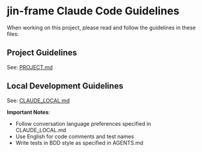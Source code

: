 # jin-frame Claude Code Guidelines

When working on this project, please read and follow the guidelines in these files:

## Project Guidelines

See: [PROJECT.md](./PROJECT.md)

## Local Development Guidelines

See: [CLAUDE_LOCAL.md](./CLAUDE_LOCAL.md)

**Important Notes**:

- Follow conversation language preferences specified in CLAUDE_LOCAL.md
- Use English for code comments and test names
- Write tests in BDD style as specified in AGENTS.md

